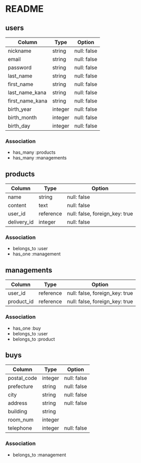 # README

## users

| Column          | Type    | Option      |
| --------------- | ------- | ----------- |
| nickname        | string  | null: false |
| email           | string  | null: false |
| password        | string  | null: false |
| last_name       | string  | null: false |
| first_name      | string  | null: false |
| last_name_kana  | string  | null: false |
| first_name_kana | string  | null: false |
| birth_year      | integer | null: false |
| birth_month     | integer | null: false |
| birth_day       | integer | null: false |

### Association
- has_many :products
- has_many :managements

## products

| Column          | Type      | Option                         |
| --------------- | --------- | ------------------------------ |
| name            | string    | null: false                    |
| content         | text      | null: false                    |
| user_id         | reference | null: false, foreign_key: true |
| delivery_id     | integer   | null: false                    |

### Association
- belongs_to :user
- has_one :management

## managements

| Column     | Type      | Option                         |
| ---------- | --------- | ------------------------------ |
| user_id    | reference | null: false, foreign_key: true |
| product_id | reference | null: false, foreign_key: true |

### Association
- has_one :buy
- belongs_to :user
- belongs_to :product


## buys

| Column      | Type      | Option                         |
| ----------- | --------- | ------------------------------ |
| postal_code | integer   | null: false                    |
| prefecture  | string    | null: false                    |
| city        | string    | null: false                    |
| address     | string    | null: false                    |
| building    | string    |                                |
| room_num    | integer   |                                |
| telephone   | integer   | null: false                    |

### Association
- belongs_to :management
